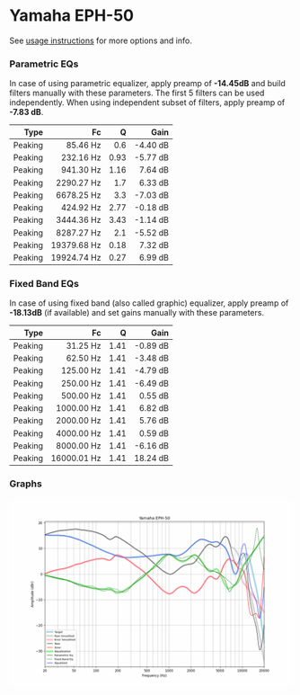 # Yamaha EPH-50
See [usage instructions](https://github.com/jaakkopasanen/AutoEq#usage) for more options and info.

### Parametric EQs
In case of using parametric equalizer, apply preamp of **-14.45dB** and build filters manually
with these parameters. The first 5 filters can be used independently.
When using independent subset of filters, apply preamp of **-7.83 dB**.

| Type    | Fc          |    Q | Gain     |
|--------:|------------:|-----:|---------:|
| Peaking | 85.46 Hz    | 0.6  | -4.40 dB |
| Peaking | 232.16 Hz   | 0.93 | -5.77 dB |
| Peaking | 941.30 Hz   | 1.16 | 7.64 dB  |
| Peaking | 2290.27 Hz  | 1.7  | 6.33 dB  |
| Peaking | 6678.25 Hz  | 3.3  | -7.03 dB |
| Peaking | 424.92 Hz   | 2.77 | -0.18 dB |
| Peaking | 3444.36 Hz  | 3.43 | -1.14 dB |
| Peaking | 8287.27 Hz  | 2.1  | -5.52 dB |
| Peaking | 19379.68 Hz | 0.18 | 7.32 dB  |
| Peaking | 19924.74 Hz | 0.27 | 6.99 dB  |

### Fixed Band EQs
In case of using fixed band (also called graphic) equalizer, apply preamp of **-18.13dB**
(if available) and set gains manually with these parameters.

| Type    | Fc          |    Q | Gain     |
|--------:|------------:|-----:|---------:|
| Peaking | 31.25 Hz    | 1.41 | -0.89 dB |
| Peaking | 62.50 Hz    | 1.41 | -3.48 dB |
| Peaking | 125.00 Hz   | 1.41 | -4.79 dB |
| Peaking | 250.00 Hz   | 1.41 | -6.49 dB |
| Peaking | 500.00 Hz   | 1.41 | 0.55 dB  |
| Peaking | 1000.00 Hz  | 1.41 | 6.82 dB  |
| Peaking | 2000.00 Hz  | 1.41 | 5.76 dB  |
| Peaking | 4000.00 Hz  | 1.41 | 0.59 dB  |
| Peaking | 8000.00 Hz  | 1.41 | -6.16 dB |
| Peaking | 16000.01 Hz | 1.41 | 18.24 dB |

### Graphs
![](./Yamaha%20EPH-50.png)